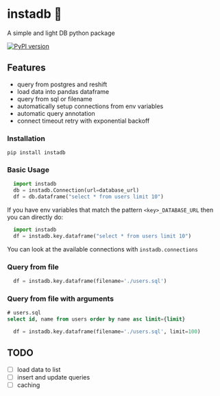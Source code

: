 # instadb 🔌

A simple and light DB python package

[![PyPI version](https://badge.fury.io/py/instadb.svg)](https://badge.fury.io/py/instadb)

## Features
- query from postgres and reshift
- load data into pandas dataframe
- query from sql or filename
- automatically setup connections from env variables
- automatic query annotation
- connect timeout retry with exponential backoff

### Installation

`pip install instadb`

### Basic Usage

```python
  import instadb
  db = instadb.Connection(url=database_url)
  df = db.dataframe("select * from users limit 10")
```

If you have env variables that match the pattern `<key>_DATABASE_URL` then you can directly do:

```python
  import instadb
  df = instadb.key.dataframe("select * from users limit 10")
```

You can look at the available connections with `instadb.connections`

### Query from file

```python
  df = instadb.key.dataframe(filename='./users.sql')
```

### Query from file with arguments

```sql
# users.sql
select id, name from users order by name asc limit={limit}
```

```python
  df = instadb.key.dataframe(filename='./users.sql', limit=100)
```

## TODO
- [ ] load data to list
- [ ] insert and update queries
- [ ] caching
